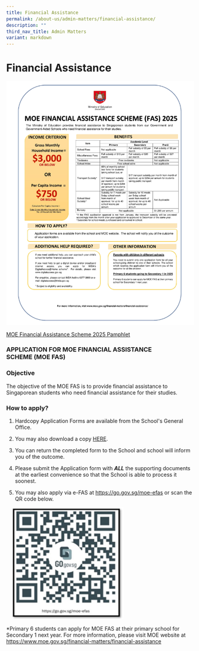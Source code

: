 ```yaml
---
title: Financial Assistance
permalink: /about-us/admin-matters/financial-assistance/
description: ""
third_nav_title: Admin Matters
variant: markdown
---
```

# **Financial Assistance**


![](/images/Pamphlet_FAS_2025.jpg)

[MOE Financial Assistance Scheme 2025 Pamphlet ](/files/Pamphlet_FAS_2025.pdf)

### APPLICATION FOR MOE FINANCIAL ASSISTANCE SCHEME&nbsp;(MOE FAS)

### Objective  

The objective of the MOE FAS is to provide financial assistance to Singaporean students who need financial assistance for their studies.

  

### How to apply?

1. Hardcopy Application Forms are available from the School's General Office.

2. You may also download a copy [HERE](/files/MOE_FAS_Application_Form_2025.pdf).
3. You can return the completed form to the School and school will inform you of the outcome.

4. Please submit the Application form with&nbsp;**_ALL_**&nbsp;the supporting documents at the earliest convenience so that the School is able to process it soonest.

5. You may also apply via e-FAS at https://go.gov.sg/moe-efas or scan the QR code below. 

<img src="/images/QR_2025.png" style="width:300px;height:300px;margin-left:15px;">



*Primary 6 students can apply for MOE FAS at their primary school for Secondary 1 next year.
For more information, please visit MOE website at
https://www.moe.gov.sg/financial-matters/financial-assistance